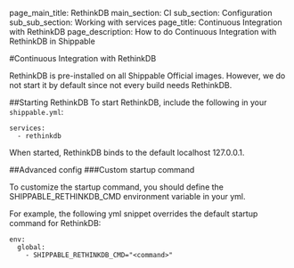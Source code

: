 page_main_title: RethinkDB
main_section: CI
sub_section: Configuration
sub_sub_section: Working with services
page_title: Continuous Integration with RethinkDB
page_description: How to do Continuous Integration with RethinkDB in Shippable

#Continuous Integration with RethinkDB

RethinkDB is pre-installed on all Shippable Official images. However, we do not start it by default since not every build needs RethinkDB.

##Starting RethinkDB
To start RethinkDB, include the following in your `shippable.yml`:

```
services:
  - rethinkdb
```

When started, RethinkDB binds to the default localhost 127.0.0.1.

##Advanced config
###Custom startup command

To customize the startup command, you should define the SHIPPABLE_RETHINKDB_CMD environment variable in your yml.

For example, the following yml snippet overrides the default startup command for RethinkDB:

```
env:
  global:
    - SHIPPABLE_RETHINKDB_CMD="<command>"
```
